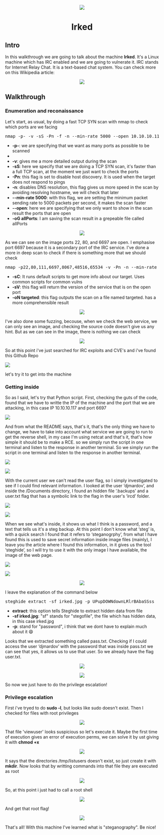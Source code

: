 <p align="center">
  <img src="https://github.com/user-attachments/assets/61f230cd-0531-4f59-8615-f6642b947a1b">
</p>
<h1 align="center">Irked</h1>

<h2>Intro</h2>

<p>In this walkthrough we are going to talk about the machine <strong>Irked</strong>. It's a Linux machine which has IRC enabled and we are going to vulnerate it. IRC stands for Internet Relay Chat. It is a text-based chat system. You can check more on this Wikipedia article:</p>

<p align="center">
  <a href="https://github.com/wiki/IRC"><img src="![image](https://github.com/user-attachments/assets/6114b1b1-e064-47fb-a2ad-6c9ef2a59c73)"></a>
</p>


<h2>Walkthrough</h2>

<h3>Enumeration and reconaissance</h3>

<p>Let's start, as usual, by doing a fast TCP SYN scan with nmap to check which ports are we facing</p>

<pre>nmap -p- -v -sS -Pn -f -n --min-rate 5000 --open 10.10.10.117 -oG allPorts</pre>

<ul>
  <li><strong>-p-</strong>: we are specifying that we want as many ports as possible to be scanned<li>
  <li><strong>-v</strong>: gives me a more detailed output during the scan</li>
  <li><strong>-sS</strong>: here we specify that we are doing a TCP SYN scan, it's faster than a full TCP scan, at the moment we just want to check the ports</li>
  <li><strong>-Pn</strong>: this flag is set to disable host discovery. It is used when the target does not respond to pings</li>
  <li><strong>-n</strong>: disables DNS resolution, this flag gives us more speed in the scan by avoiding resolving hostname, we will check that later</li>
  <li><strong>--min-rate 5000</strong>: with this flag, we are setting the minimum packet sending rate to 5000 packets per second, it makes the scan faster</li>
  <li><strong>--open</strong>: here we are specifying that we only want to show in the scan result the ports that are open</li>
  <li><strong>-oG allPorts</strong>: I am saving the scan result in a grepeable file called allPorts</li>
</ul>

<p align="center">
  <img src="![1](https://github.com/user-attachments/assets/791a9ec5-e470-425f-ade9-e97c1f8a3b73)">
</p>

<p>As we can see on the image ports 22, 80, and 6697 are open. I emphasise port 6697 because it is a secondary port of the IRC service. I've done a more in deep scan to check if there is something more that we should check</p>

<pre>nmap -p22,80,111,6697,8067,48516,65534 -v -Pn -n --min-rate 5000 --open -sCV 10.10.10.117 -oN targeted</pre>

<ul>
  <li><strong>-sC</strong>: It runs default scripts to get more info about our target. Uses common scripts for common vulns</li>
  <li><strong>-sV</strong>: this flag will return the version of the service that is on the open port</li>
  <li><strong>-oN targeted</strong>: this flag outputs the scan on a file named targeted. has a more comprehensible result</li>
</ul>

<p align="center">
  <img src="![1 1](https://github.com/user-attachments/assets/e1e0d316-2fe7-4eb3-a5fb-4ccc167ed628)">
</p>

<p>I've also done some fuzzing, becouse, when we check the web service, we can only see an image, and checking the source code doesn't give us any hint. But as we can see in the image, there is nothing we can check</p>

<p align="center">
  <img src="![1 2](https://github.com/user-attachments/assets/818cac89-c995-47a8-9d9c-37d69e66ed0f)">
</p>

<p>So at this point i've just searched for IRC exploits and CVE's and i've found this Github Repo</p>

<a href="https://github.com/Ranger11Danger/UnrealIRCd-3.2.8.1-Backdoor"><img src="https://gh-card.dev/repos/Ranger11Danger/UnrealIRCd-3.2.8.1-Backdoor.svg"></a>

<p>let's try it to get into the machine</p>

<h3>Getting inside</h3>

<p>So as I said, let's try that Python script. First, checking the guts of the code, found that we have to writte the IP of the machine and the port that we are attacking, in this case IP 10.10.10.117 and port 6697</p>

<p>
  <img src="![2](https://github.com/user-attachments/assets/aff86932-4ab9-44d7-93ab-58c06c00d660)">
</p>

<p>And from what the README says, that's it, that's the only thing we have to change, we have to take into account what service we are going to run to get the reverse shell, in my case I'm using netcat and that's it, that's how simple it should be to make a RCE. so we simply run the script in one terminal and listen to the response in another terminal. So we simply run the script in one terminal and listen to the response in another terminal.</p>

<p>
  <img src="![2 1](https://github.com/user-attachments/assets/87c7556d-844c-49ed-9231-4395101c8e76)">
</p>

<p>
  <img src="![2 2](https://github.com/user-attachments/assets/89e0dbb4-dc9d-4a52-bfec-2a7cf990ece0)">
</p>

<p>With the current user we can't read the user flag, so I simply investigated to see if I could find relevant information. I looked at the user ‘djmardov’, and inside the /Documents directory, I found an hidden file ‘.backups’ and a user.txt flag that has a symbolic link to the flag in the user's ‘ircd’ folder.</p>

<p>
  <img src="![2 3](https://github.com/user-attachments/assets/c3e317fa-0987-4078-b203-332ed702c656)">
</p>

<p>
  <img src="![2 4](https://github.com/user-attachments/assets/510b6c47-6906-47d9-be92-3397b24a9fe0)">
</p>

<p>When we see what's inside, it shows us what I think is a password, and a text that tells us it's a steg backup. At this point I don't know what ‘steg’ is, with a quick search I found that it refers to ‘steganogrphy’, from what I have found this is used to save secret information inside image files (mainly), I leave you the article where I found this information, in it gives us the tool ‘steghide’, so I will try to use it with the only image I have available, the image of the web page.</p>

<a href="https://github.com/articles/steganography-how-to-hide-data-in-images-and-extract-them"><img src="![image](https://github.com/user-attachments/assets/7081e958-a91f-438c-918c-da8602dfe48b)"></a>

<p>
  <img src="![2 6](https://github.com/user-attachments/assets/cc8b0950-57d8-40ea-9e8a-557d74d32442)">
</p>

<p align="center">
  <img src="![2 7](https://github.com/user-attachments/assets/6885de55-e4d3-4dc7-86ca-7d7a665a6316)">
</p>

<p>I leave the explanation of the command below</p>

<pre>steghide extract -sf irked.jpg -p UPupDOWNdownLRlrBAbaSSss</pre>

<ul>
  <li><strong>extract</strong>: this option tells Steghide to extract hidden data from file</li>
  <li><strong>-sf irked.jpg</strong>: "sf" stands for "stegofile", the file which has hidden data, in this case irked.jpg</li>
  <li><strong>-p</strong>: stand for "password", i think that we dont have to explain much about it 😄</li>
</ul>

<p>Looks that we extracted something called pass.txt. Checking if I could access the user ‘djmardov’ with the password that was inside pass.txt we can see that yes, it allows us to use that user. So we already have the flag user.txt.</p>

<p align="center">
  <img src="![2 8](https://github.com/user-attachments/assets/36c380ba-4b62-4eeb-8eaf-97a17aab8cd3)">
</p>

<p align="center">
  <img src="![2 9](https://github.com/user-attachments/assets/3edea30d-1156-4e20-a020-e2179b924e37)">
</p>

<p>So now we just have to do the privilege escalation!</p>

<h3>Privilege escalation</h3>

<p>First i've tryed to do <strong>sudo -l</strong>, but looks like sudo doesn't exist. Then I checked for files with root privileges</p>

<p align="center">
  <img src="![3](https://github.com/user-attachments/assets/b778e732-1f95-4fec-826e-6d736d73fd91)">
</p>

<p>That file 'viewuser' looks suspicious so let's execute it. Maybe the first time of execution gives an error of execution perms, we can solve it by ust giving it with <strong>chmod +x</strong></p>

<p align="center">
  <img src="![3 1](https://github.com/user-attachments/assets/9b7eecbb-5e2d-4f43-834b-c0eef99efebb)">
</p>

<p>It says that the directories /tmp/listusers doesn't exist, so just create it with <strong>mkdir</strong>. Now looks that by writting commands into that file they are executed as root</p>

<p align="center">
  <img src="![3 2](https://github.com/user-attachments/assets/a5cc2521-4e9b-48e5-90df-1f8c5a02cc23)">
</p>

<p>So, at this point i just had to call a root shell</p>

<p align="center">
  <img src="![3 3](https://github.com/user-attachments/assets/513312f8-27cf-49b8-ac73-9ee9a3b08999)">
</p>

<p>And get that root flag!</p>

<p align="center">
  <img src="![3 4](https://github.com/user-attachments/assets/10736b65-bf0e-4691-819c-f4866464977e)">
</p>

<p>That's all! With this machine I've learned what is "steganography". Be nice!</p>

